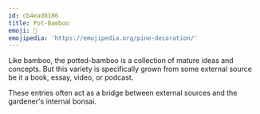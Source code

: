 ```yaml
---
id: cb4ead8186
title: Pot-Bamboo
emoji: 🎍
emojipedia: 'https://emojipedia.org/pine-decoration/'
---
```


Like bamboo, the potted-bamboo is a collection of mature ideas and concepts. But this variety is specifically grown from some external source be it a book, essay, video, or podcast. 

These entries often act as a bridge between external sources and the gardener's internal bonsai.
